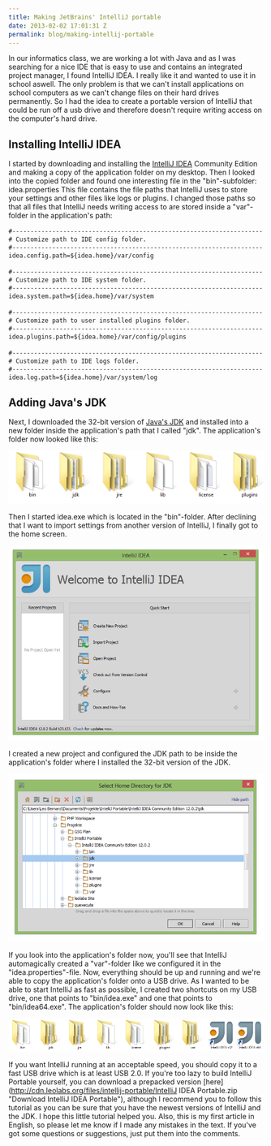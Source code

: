 ```yaml
---
title: Making JetBrains' IntelliJ portable
date: 2013-02-02 17:01:31 Z
permalink: blog/making-intellij-portable
---
```


In our informatics class, we are working a lot with Java and as I was searching for a nice IDE that is easy to use and contains an integrated project manager, I found IntelliJ IDEA. I really like it and wanted to use it in school aswell. The only problem is that we can't install applications on school computers as we can't change files on their hard drives permanently. So I had the idea to create a portable version of IntelliJ that could be run off a usb drive and therefore doesn't require writing access on the computer's hard drive.

## Installing IntelliJ IDEA

I started by downloading and installing the [IntelliJ IDEA](http://www.jetbrains.com/idea/download/ "IntelliJ IDEA download") Community Edition and making a copy of the application folder on my desktop. Then I looked into the copied folder and found one interesting file in the "bin"-subfolder: idea.properties This file contains the file paths that IntelliJ uses to store your settings and other files like logs or plugins. I changed those paths so that all files that IntelliJ needs writing access to are stored inside a "var"-folder in the application's path:
```
#---------------------------------------------------------------------
# Customize path to IDE config folder.
#---------------------------------------------------------------------
idea.config.path=${idea.home}/var/config

#---------------------------------------------------------------------
# Customize path to IDE system folder.
#---------------------------------------------------------------------
idea.system.path=${idea.home}/var/system

#---------------------------------------------------------------------
# Customize path to user installed plugins folder.
#---------------------------------------------------------------------
idea.plugins.path=${idea.home}/var/config/plugins

#---------------------------------------------------------------------
# Customize path to IDE logs folder.
#---------------------------------------------------------------------
idea.log.path=${idea.home}/var/system/log
```

## Adding Java's JDK

Next, I downloaded the 32-bit version of [Java's JDK](http://www.oracle.com/technetwork/java/javase/downloads/jdk7-downloads-1880260.html "Java JDK download") and installed into a new folder inside the application's path that I called "jdk". The application's folder now looked like this:

[![folder_after_jdk](/uploads/2013/02/folder_after_jdk.png)](/uploads/2013/02/folder_after_jdk.png)

Then I started idea.exe which is located in the "bin"-folder. After declining that I want to import settings from another version of IntelliJ, I finally got to the home screen.

[![start_screen](/uploads/2013/02/start_screen.png)](/uploads/2013/02/start_screen.png)

I created a new project and configured the JDK path to be inside the application's folder where I installed the 32-bit version of the JDK.

[![intelliJ-jdk-chooser](/uploads/2013/02/intelliJ-jdk-chooser1.png)](/uploads/2013/02/intelliJ-jdk-chooser1.png)

If you look into the application's folder now, you'll see that IntelliJ automagically created a "var"-folder like we configured it in the "idea.properties"-file. Now, everything should be up and running and we're able to copy the application's folder onto a USB drive. As I wanted to be able to start IntelliJ as fast as possible, I created two shortcuts on my USB drive, one that points to "bin/idea.exe" and one that points to "bin/idea64.exe". The application's folder should now look like this:

[![folder_after_install](/uploads/2013/02/folder_after_install.png)](/uploads/2013/02/folder_after_install.png)

If you want IntelliJ running at an acceptable speed, you should copy it to a fast USB drive which is at least USB 2.0. If you're too lazy to build IntelliJ Portable yourself, you can download a prepacked version [here](http://cdn.leolabs.org/files/intellij-portable/IntelliJ IDEA Portable.zip "Download IntelliJ IDEA Portable"), although I recommend you to follow this tutorial as you can be sure that you have the newest versions of IntelliJ and the JDK. I hope this little tutorial helped you. Also, this is my first article in English, so please let me know if I made any mistakes in the text. If you've got some questions or suggestions, just put them into the comments.